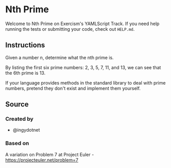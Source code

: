 # Nth Prime

Welcome to Nth Prime on Exercism's YAMLScript Track.
If you need help running the tests or submitting your code, check out `HELP.md`.

## Instructions

Given a number n, determine what the nth prime is.

By listing the first six prime numbers: 2, 3, 5, 7, 11, and 13, we can see that the 6th prime is 13.

If your language provides methods in the standard library to deal with prime numbers, pretend they don't exist and implement them yourself.

## Source

### Created by

- @ingydotnet

### Based on

A variation on Problem 7 at Project Euler - https://projecteuler.net/problem=7